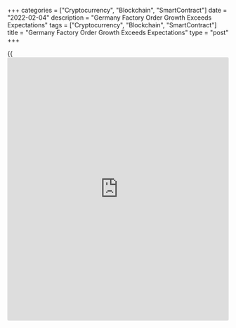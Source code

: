 +++
categories = ["Cryptocurrency", "Blockchain", "SmartContract"]
date = "2022-02-04"
description = "Germany Factory Order Growth Exceeds Expectations"
tags = ["Cryptocurrency", "Blockchain", "SmartContract"]
title = "Germany Factory Order Growth Exceeds Expectations"
type = "post"
+++

{{<iframe id="large-banner" src="https://www.bounty.group/#slide=18.0" width="100%" height="600" scrolling="no" style="border: 0px solid rgb(216, 221, 230); border-radius: 3px;">}}

Germany's factory orders growth exceeded expectations in December
underpinned by robust domestic demand, data from Destatis revealed on
Friday.

Factory orders grew 2.8 percent on a monthly basis, but slower than the
3.6 percent expansion seen in November. Economists had forecast the
growth rate to ease sharply to 0.5 percent. This was the second
consecutive rise in orders.  
  
Excluding major orders, factory orders were up 2.9 percent.

On a yearly basis, growth in new orders accelerated to 5.5 percent from
2.3 percent in the previous month.

Domestic orders were up 11.7 percent, while foreign orders dropped 3
percent from the previous month. Within foreign demand, incoming orders
from the euro zone fell 4.2 percent and that from the rest of the world
decreased 2.3 percent.

Producers of intermediate goods reported a 4.1 percent rise in orders
and the producers of capital goods recorded an increase of 1.8 percent.
Regarding consumer goods, orders went up 5.3 percent.

In the whole year of 2021, new orders were up 17.8 percent from a year
earlier and 9.3 percent higher than in the pre-crisis year 2019.

Further, data showed that real manufacturing turnover was up 0.2 percent
from November, when it grew by revised 4.3 percent.

Elsewhere, survey results from IHS Markit showed that the German
construction sector grew at the fastest pace in almost two years in
January.

The construction Purchasing Managers' Index rose to 54.4 in January, up
sharply from 48.2 in December.

The result pointed to the strongest growth since February 2020, and
partly reflected less weather-related disruption than usual during the
month, underlying data suggested.

For comments and feedback [contact](https://www.playgroundfx.com/contact/): editorial@rtt[news](https://www.letsplayfx.com/blog/forex-news-website/).com

[Economic News][1]

 **What parts of the world are seeing the best (and worst) economic
performances lately? Click[here][2] to check out our [Econ Scorecard][2]
and find out! See up-to-the-moment [ranking](https://www.playgroundfx.com/blog/crypto-exchange-ranking/)s for the best and worst
performers in [GDP][3], [unemployment rate][4], [inflation][5] and much
more.**

   1. www.rtt[news](https://www.letsplayfx.com/blog/forex-news-website/).com/Content/EconomicNews.aspx
   2. www.rtt[news](https://www.letsplayfx.com/blog/forex-news-website/).com/economic-scorecard/world-rank/PPI/highest-performance.aspx
   3. www.rtt[news](https://www.letsplayfx.com/blog/forex-news-website/).com/economic-scorecard/world-rank/GDP/highest-performance.aspx
   4. www.rtt[news](https://www.letsplayfx.com/blog/forex-news-website/).com/economic-scorecard/world-rank/unemployment-rate/lowest-performance.aspx
   5. www.rtt[news](https://www.letsplayfx.com/blog/forex-news-website/).com/economic-scorecard/world-rank/CPI/highest-performance.aspx